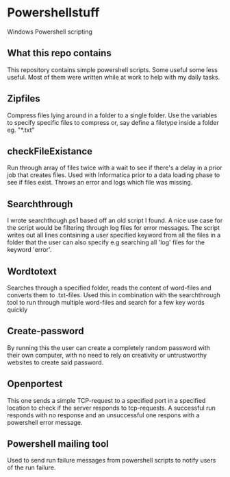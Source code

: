 # Powershellstuff

Windows Powershell scripting

## What this repo contains
This repository contains simple powershell scripts. Some useful some less useful. Most of them were written while at work to help with my daily tasks.

## Zipfiles
Compress files lying around in a folder to a single folder. Use the variables to specify specific files to compress or, say define a filetype inside a folder eg. "*.txt"

## checkFileExistance
Run through array of files twice with a wait to see if there's a delay in a prior job that creates files. Used with Informatica prior to a data loading phase to see if files exist. Throws an error and logs which file was missing.

## Searchthrough
I wrote searchthough.ps1 based off an old script I found. A nice use case for the script would be filtering through log files for error messages. The script writes out all lines containing a user specified keyword from all the files in a folder that the user can also specify e.g searching all 'log' files for the keyword 'error'.

## Wordtotext
Searches through a specified folder, reads the content of word-files and converts them to .txt-files. Used this in combination with the searchthrough tool to run through multiple word-files and search for a few key words quickly

## Create-password
By running this the user can create a completely random password with their own computer, with no need to rely on creativity or untrustworthy websites to create said password.

## Openportest
This one sends a simple TCP-request to a specified port in a specified location to check if the server responds to tcp-requests. A successful run responds with no response and an unsuccessful one respons with a powershell error message.

## Powershell mailing tool
Used to send run failure messages from powershell scripts to notify users of the run failure.
